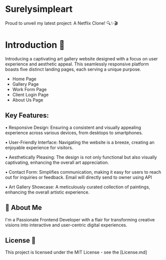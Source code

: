 
# Surelysimpleart

Proud to unveil my latest project: A Netflix Clone! 🔍✨🎬

# Introduction 👋

Introducing a captivating art gallery website designed with a focus on user experience and aesthetic appeal. This seamlessly responsive platform boasts five distinct landing pages, each serving a unique purpose.

- Home Page
- Gallery Page
- Work Form Page
- Client Login Page
- About Us Page

## Key Features:

• Responsive Design: Ensuring a consistent and visually appealing experience across various devices, from desktops to smartphones.

• User-Friendly Interface: Navigating the website is a breeze, creating an enjoyable experience for visitors.

• Aesthetically Pleasing: The design is not only functional but also visually captivating, enhancing the overall art appreciation.

• Contact Form: Simplifies communication, making it easy for users to reach out for inquiries or feedback. Email will directly send to owner using API

• Art Gallery Showcase: A meticulously curated collection of paintings, enhancing the overall artistic experience.


## 🚀 About Me
I'm a Passionate Frontend Developer with a flair for transforming creative visions into interactive and user-centric digital experiences.

## License 📄
This project is licensed under the MIT License - see the [License.md]
